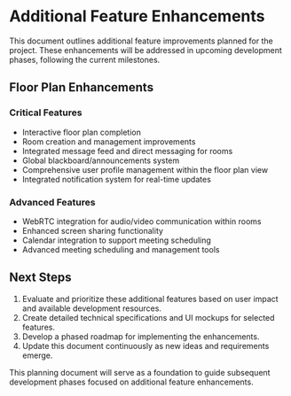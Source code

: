 # Additional Feature Enhancements

This document outlines additional feature improvements planned for the project. These enhancements will be addressed in upcoming development phases, following the current milestones.

## Floor Plan Enhancements

### Critical Features
- Interactive floor plan completion
- Room creation and management improvements
- Integrated message feed and direct messaging for rooms
- Global blackboard/announcements system
- Comprehensive user profile management within the floor plan view
- Integrated notification system for real-time updates

### Advanced Features
- WebRTC integration for audio/video communication within rooms
- Enhanced screen sharing functionality
- Calendar integration to support meeting scheduling
- Advanced meeting scheduling and management tools

## Next Steps
1. Evaluate and prioritize these additional features based on user impact and available development resources.
2. Create detailed technical specifications and UI mockups for selected features.
3. Develop a phased roadmap for implementing the enhancements.
4. Update this document continuously as new ideas and requirements emerge.

This planning document will serve as a foundation to guide subsequent development phases focused on additional feature enhancements.

